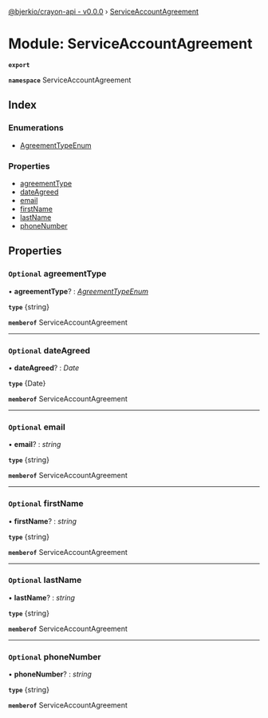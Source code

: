 [@bjerkio/crayon-api - v0.0.0](../README.md) › [ServiceAccountAgreement](serviceaccountagreement.md)

# Module: ServiceAccountAgreement

**`export`** 

**`namespace`** ServiceAccountAgreement

## Index

### Enumerations

* [AgreementTypeEnum](../enums/serviceaccountagreement.agreementtypeenum.md)

### Properties

* [agreementType](serviceaccountagreement.md#optional-agreementtype)
* [dateAgreed](serviceaccountagreement.md#optional-dateagreed)
* [email](serviceaccountagreement.md#optional-email)
* [firstName](serviceaccountagreement.md#optional-firstname)
* [lastName](serviceaccountagreement.md#optional-lastname)
* [phoneNumber](serviceaccountagreement.md#optional-phonenumber)

## Properties

### `Optional` agreementType

• **agreementType**? : *[AgreementTypeEnum](../enums/serviceaccountagreement.agreementtypeenum.md)*

**`type`** {string}

**`memberof`** ServiceAccountAgreement

___

### `Optional` dateAgreed

• **dateAgreed**? : *Date*

**`type`** {Date}

**`memberof`** ServiceAccountAgreement

___

### `Optional` email

• **email**? : *string*

**`type`** {string}

**`memberof`** ServiceAccountAgreement

___

### `Optional` firstName

• **firstName**? : *string*

**`type`** {string}

**`memberof`** ServiceAccountAgreement

___

### `Optional` lastName

• **lastName**? : *string*

**`type`** {string}

**`memberof`** ServiceAccountAgreement

___

### `Optional` phoneNumber

• **phoneNumber**? : *string*

**`type`** {string}

**`memberof`** ServiceAccountAgreement
